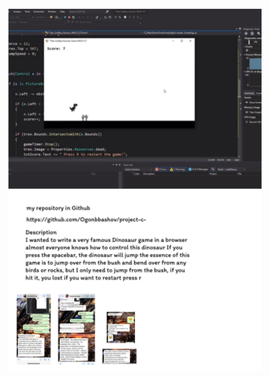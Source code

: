 ![githib-small](https://github.com/Ogonbbashov/project-c-/blob/master/Desktop%20-%201.png)
![github-small](https://github.com/Ogonbbashov/project-c-/blob/master/my%20project.png)
